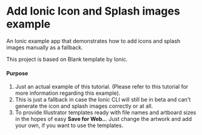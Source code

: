 # Add Ionic Icon and Splash images example
An Ionic example app that demonstrates how to add icons and splash images manually as a fallback. 

This project is based on Blank template by Ionic.

#### Purpose
1. Just an actual example of this tutorial. (Please refer to this tutorial for more information regarding this example).
2. This is just a fallback in case the Ionic CLI will still be in beta and can't generate the icon and splash images correctly or at all.
3. To provide Illustrator templates ready with file names and artboard sizes in the hopes of easy **Save for Web..**. Just change the artwork and add your own, if you want to use the templates. 



